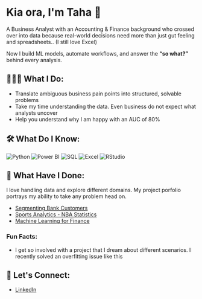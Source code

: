# Kia ora, I'm Taha 👋

A Business Analyst with an Accounting & Finance background who crossed over into data because real-world decisions need more than just gut feeling and spreadsheets.. (I still love Excel)

Now I build ML models, automate workflows, and answer the **“so what?”** behind every analysis.

## 👨🏻‍💻 What I Do:
- Translate ambiguous business pain points into structured, solvable problems
- Take my time understanding the data. Even business do not expect what analysts uncover
- Help you understand why I am happy with an AUC of 80%

## 🛠️ What Do I Know:
![Python](https://img.shields.io/badge/Python-3776AB?style=for-the-badge&logo=python&logoColor=white)
![Power BI](https://img.shields.io/badge/Power%20BI-F2C811?style=for-the-badge&logo=powerbi&logoColor=black)
![SQL](https://img.shields.io/badge/SQL-4479A1?style=for-the-badge&logo=mysql&logoColor=white)
![Excel](https://img.shields.io/badge/Excel-217346?style=for-the-badge&logo=microsoft-excel&logoColor=white)
![RStudio](https://img.shields.io/badge/RStudio-75AADB?style=for-the-badge&logo=rstudio&logoColor=white)

## 📁 What Have I Done:
I love handling data and explore different domains. My project porfolio portrays my ability to take any problem head on.
- [Segmenting Bank Customers](https://github.com/tsam755/Unsupervised_ML_Clustering)
- [Sports Analytics - NBA Statistics](https://github.com/RajithaReniguntla/NBAStats)
- [Machine Learning for Finance](https://github.com/christiene/machine-learning-finance)

### Fun Facts:
- I get so involved with a project that I dream about different scenarios. I recently solved an overfitting issue like this 

## 💬 Let's Connect:
- [LinkedIn](https://www.linkedin.com/in/taha-sameer)
